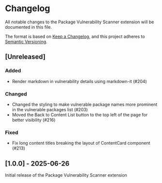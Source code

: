 # Changelog

All notable changes to the Package Vulnerability Scanner extension will be documented in this file.

The format is based on [Keep a Changelog](https://keepachangelog.com/en/1.1.0/),
and this project adheres to [Semantic Versioning](https://semver.org/spec/v2.0.0.html).

## [Unreleased]

### Added

- Render markdown in vulnerability details using markdown-it (#204)

### Changed

- Changed the styling to make vulnerable package names more prominent in the
  vulnerable packages list (#203)
- Moved the Back to Content List button to the top left of the page for better
  visibility (#216)

### Fixed

- Fix long content titles breaking the layout of ContentCard component (#213)

## [1.0.0] - 2025-06-26

Initial release of the Package Vulnerability Scanner extension
